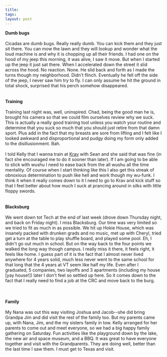 ```yaml
---
title: 
tags: 
layout: post
---
```

<b>Dumb bugs</b><br /><br />Cicadas are dumb bugs.  Really really dumb.  You can kick them and they just sit there.  You can mow the lawn and they will lookup and wonder what the loud machine is and why it is chopping up all their friends.  I had one on the hood of my jeep this morning, it was alive, I saw it move.  But when I started up the jeep it just sat there.  When I accelerated down the street it slid across the hood.  No reaction. None.  He slid back and forth as I made the turns though my neighborhood. Didn't flinch.  Eventually he fell off the side of the jeep, I never saw him try to fly.  I can only assume he hit the ground in total shock, surprised that his perch somehow disappeared.  <br /><br /><b>Training</b><br /><br />Training last night was, well, uninspired.  Chad, being the good man he is, brought his camera so that we could film ourselves review why we suck.  This is actually a really good training tool unless you watch your routine and determine that you suck so much that you should just retire from that damn sport.  Plus add in the fact that my breasts are sore from lifting and I felt like I looked awkward and disproportional and pudgy doing my form only added to the disillusionment. Bah.<br /><br />I told Kelly that I wanna train at <a href="http://www.fightersgarage.com/home/index.html">Krav</a> with Sean and she said that was fine (in fact she encouraged me to do it sooner than later).  If I am going to be able to stick with wushu I need to ease back from the all wushu all the time mentality.  Of course when I start thinking like this I also get this streak of obnoxious determination to push like hell and work though my wu-funk.  I think it when it really comes down to it I need to go to Krav and kick stuff so that I feel better about how much I suck at prancing around in silks with little floppy swords.  <br /><br /><b>Blacksburg</b><br /><br />We went down tot Tech at the end of last week (drove down Thursday night, and back on Friday night).  I miss Blacksburg.  Our time was very limited so we tried to fit as much in as possible.  We hit up Hokie House, which was insanely packed with drunken grads and no music, met up with Cheryl, tried get a turn at the table to play shuffle board, and played some pool.  Eh, I didn't go out much in school.  But on the way back to the four points we walked the long way though campus.  I really miss it there, it feels right, it feels like home.  I guess part of it is the fact that I almost never lived anywhere for 4 years solid, much less never went to the same school for that long that the 4 years at VT seem like half my life.  Even after I graduated, 5 companies, two layoffs and 3 apartments (including my house [yay house!]) later I don't feel so settled up here.   So it comes down to the fact that I really need to find a job at the CRC and move back to the burg.  <br /><br /><br /><b>Family</b><br /><br />My Nana was out this way visiting Joshua and Jacob--she did bring Grandpa Jim and did visit the rest of the family too.  But my parents came up, with Nana, Jim, and the my sisters family in tow.  Kelly arranged for her parents to come out and meet everyone, so we had a big happy family gathering on Saturday.  Fun activities like the playground down by the lake, the new air and space museum, and a BBQ.  It was great to have everyone together and visit with the Grandparents.  They are doing well, better than the last time I saw them. I must get to Texas and visit.  
